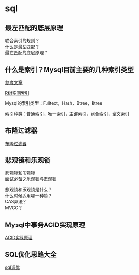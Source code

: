 # sql

## 最左匹配的底层原理

联合索引的规则？  
什么是最左匹配？  
最左匹配的底层原理？

## 什么是索引？Mysql目前主要的几种索引类型

[参考文章](https://blog.csdn.net/liutong123987/article/details/79384395/)

[R树空间索引](https://blog.csdn.net/zhouxuguang236/article/details/7898272)

Mysql的索引类型：Fulltext，Hash，Btree，Rtree

索引种类：普通索引，唯一索引，主键索引，组合索引，全文索引

## 布隆过滤器

[布隆过滤器](https://zhuanlan.zhihu.com/p/72378274)

## 悲观锁和乐观锁

[悲观锁和乐观锁](https://blog.csdn.net/yanghan1222/article/details/80449528)  
[面试必备之乐观锁与悲观锁](https://blog.csdn.net/qq_34337272/article/details/81072874?utm_medium=distribute.pc_relevant.none-task-blog-BlogCommendFromMachineLearnPai2-1.control&dist_request_id=&depth_1-utm_source=distribute.pc_relevant.none-task-blog-BlogCommendFromMachineLearnPai2-1.control)

悲观锁和乐观锁是什么？  
什么时候适用哪一种锁？  
CAS算法？  
MVCC？  

## Mysql中事务ACID实现原理

[ACID实现原理](https://www.cnblogs.com/rjzheng/p/10841031.html)

## SQL优化思路大全

[sql调优](https://www.cnblogs.com/wcwen1990/p/7204739.html)